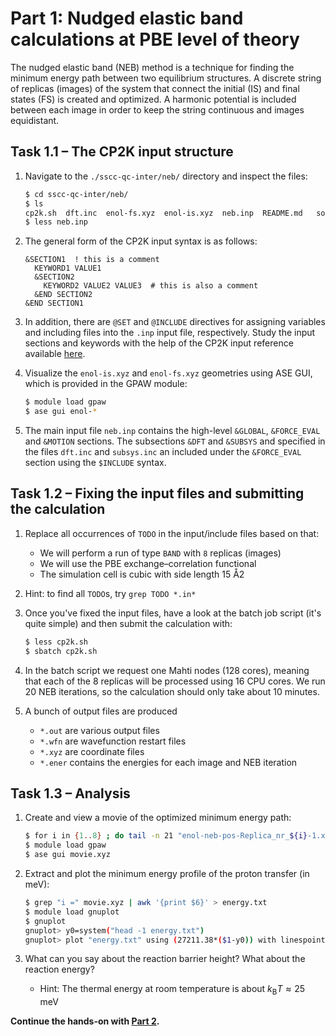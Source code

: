 # Part 1: Nudged elastic band calculations at PBE level of theory

The nudged elastic band (NEB) method is a technique for finding the minimum energy
path between two equilibrium structures. A discrete string of replicas (images)
of the system that connect the initial (IS) and final states (FS) is created and
optimized. A harmonic potential is included between each image in order to keep
the string continuous and images equidistant.

## Task 1.1 – The CP2K input structure

1. Navigate to the `./sscc-qc-inter/neb/` directory and inspect the files:
   
   ```bash
   $ cd sscc-qc-inter/neb/
   $ ls
   cp2k.sh  dft.inc  enol-fs.xyz  enol-is.xyz  neb.inp  README.md	solution  subsys.inc
   $ less neb.inp
   ```

2. The general form of the CP2K input syntax is as follows:
   
   ```
   &SECTION1  ! this is a comment
     KEYWORD1 VALUE1
     &SECTION2
       KEYWORD2 VALUE2 VALUE3  # this is also a comment
     &END SECTION2
   &END SECTION1
   ```

3. In addition, there are `@SET` and `@INCLUDE` directives for assigning variables
   and including files into the `.inp` input file, respectively. Study the input
   sections and keywords with the help of the CP2K input reference available
   [here](https://manual.cp2k.org).
4. Visualize the `enol-is.xyz` and `enol-fs.xyz` geometries using ASE GUI, which
   is provided in the GPAW module:

   ```bash
   $ module load gpaw
   $ ase gui enol-*
   ```

5. The main input file `neb.inp` contains the high-level `&GLOBAL`, `&FORCE_EVAL`
   and `&MOTION` sections. The subsections `&DFT` and `&SUBSYS` and specified in
   the files `dft.inc` and `subsys.inc` an included under the `&FORCE_EVAL` section
   using the `$INCLUDE` syntax.

## Task 1.2 – Fixing the input files and submitting the calculation

1. Replace all occurrences of `TODO` in the input/include files based on that:
   * We will perform a run of type `BAND` with `8` replicas (images)
   * We will use the PBE exchange–correlation functional
   * The simulation cell is cubic with side length 15 Å2
2. Hint: to find all `TODO`s, try `grep TODO *.in*`
3. Once you've fixed the input files, have a look at the batch job script 
   (it's quite simple) and then submit the calculation with:
   
   ```bash
   $ less cp2k.sh
   $ sbatch cp2k.sh
   ```

4. In the batch script we request one Mahti nodes (128 cores), meaning that each
   of the 8 replicas will be processed using 16 CPU cores. We run 20 NEB iterations,
   so the calculation should only take about 10 minutes.
5. A bunch of output files are produced
   * `*.out` are various output files
   * `*.wfn` are wavefunction restart files
   * `*.xyz` are coordinate files
   * `*.ener` contains the energies for each image and NEB iteration

## Task 1.3 – Analysis

1. Create and view a movie of the optimized minimum energy path:
   
   ```bash
   $ for i in {1..8} ; do tail -n 21 "enol-neb-pos-Replica_nr_${i}-1.xyz" >> movie.xyz ; done
   $ module load gpaw
   $ ase gui movie.xyz
   ```

2. Extract and plot the minimum energy profile of the proton transfer (in meV):
   
   ```bash
   $ grep "i =" movie.xyz | awk '{print $6}' > energy.txt
   $ module load gnuplot
   $ gnuplot
   gnuplot> y0=system("head -1 energy.txt")
   gnuplot> plot "energy.txt" using (27211.38*($1-y0)) with linespoints
   ```

3. What can you say about the reaction barrier height? What about the reaction
   energy?
   * Hint: The thermal energy at room temperature is about $k_\mathrm{B}T\approx25$ meV

**Continue the hands-on with [Part 2](../vib/README.md).**